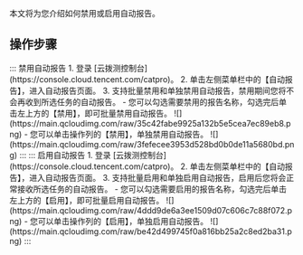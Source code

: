 本文将为您介绍如何禁用或启用自动报告。



## 操作步骤



<dx-tabs>
::: 禁用自动报告
1. 登录 [云拨测控制台](https://console.cloud.tencent.com/catpro)。
2. 单击左侧菜单栏中的【自动报告】，进入自动报告页面。
3. 支持批量禁用和单独禁用自动报告，禁用期间您将不会再收到所选任务的自动报告。
   - 您可以勾选需要禁用的报告名称，勾选完后单击左上方的【禁用】，即可批量禁用自动报告。
     ![](https://main.qcloudimg.com/raw/35c42fabe9925a132b5e5cea7ec89eb8.png)
   - 您可以单击操作列的【禁用】，单独禁用自动报告。
     ![](https://main.qcloudimg.com/raw/3fefecee3953d528bd0b0de11a5680bd.png)
:::
::: 启用自动报告
1. 登录 [云拨测控制台](https://console.cloud.tencent.com/catpro)。
2. 单击左侧菜单栏中的【自动报告】，进入自动报告页面。
3. 支持批量启用和单独启用自动报告，启用后您将会正常接收所选任务的自动报告。
   - 您可以勾选需要启用的报告名称，勾选完后单击左上方的【启用】，即可批量启用自动报告。
     ![](https://main.qcloudimg.com/raw/4ddd9de6a3ee1509d07c606c7c88f072.png)
   - 您可以单击操作列的【启用】，单独启用自动报告。
     ![](https://main.qcloudimg.com/raw/be42d499745f0a816bb25a2c8ed2ba31.png)
:::
</dx-tabs>

